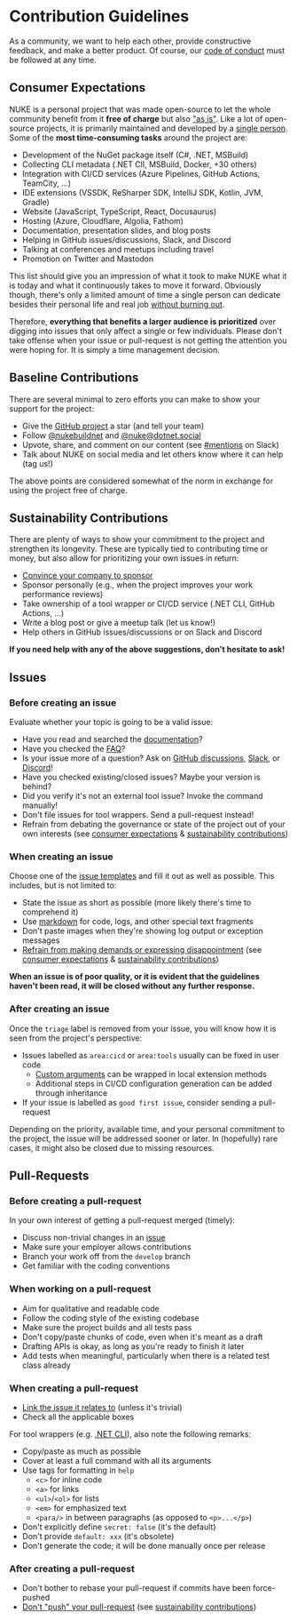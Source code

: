 # Contribution Guidelines

As a community, we want to help each other, provide constructive feedback, and make a better product. Of course, our [code of conduct](CODE_OF_CONDUCT.md) must be followed at any time.

## Consumer Expectations

NUKE is a personal project that was made open-source to let the whole community benefit from it **free of charge** but also ["as is"](https://github.com/nuke-build/nuke/blob/develop/LICENSE). Like a lot of open-source projects, it is primarily maintained and developed by a [single person](https://github.com/matkoch). Some of the **most time-consuming tasks** around the project are:

- Development of the NuGet package itself (C#, .NET, MSBuild)
- Collecting CLI metadata (.NET ClI, MSBuild, Docker, +30 others)
- Integration with CI/CD services (Azure Pipelines, GitHub Actions, TeamCity, ...)
- IDE extensions (VSSDK, ReSharper SDK, IntelliJ SDK, Kotlin, JVM, Gradle)
- Website (JavaScript, TypeScript, React, Docusaurus)
- Hosting (Azure, Cloudflare, Algolia, Fathom)
- Documentation, presentation slides, and blog posts
- Helping in GitHub issues/discussions, Slack, and Discord
- Talking at conferences and meetups including travel
- Promotion on Twitter and Mastodon

This list should give you an impression of what it took to make NUKE what it is today and what it continuously takes to move it forward. Obviously though, there's only a limited amount of time a single person can dedicate besides their personal life and real job [without burning out](https://www.jeffgeerling.com/blog/2022/burden-open-source-maintainer).

Therefore, **everything that benefits a larger audience is prioritized** over digging into issues that only affect a single or few individuals. Please don't take offense when your issue or pull-request is not getting the attention you were hoping for. It is simply a time management decision.

## Baseline Contributions

There are several minimal to zero efforts you can make to show your support for the project:

- Give the [GitHub project](https://github.com/nuke-build/nuke/stargazers) a star (and tell your team)
- Follow [@nukebuildnet](https://twitter.com/nukebuildnet) and [@nuke@dotnet.social](https://dotnet.social/@nuke)
- Upvote, share, and comment on our content (see [#mentions](https://app.slack.com/client/T9QUKHC4A/CDJD8CGQ5) on Slack)
- Talk about NUKE on social media and let others know where it can help (tag us!)

The above points are considered somewhat of the norm in exchange for using the project free of charge.

## Sustainability Contributions

There are plenty of ways to show your commitment to the project and strengthen its longevity. These are typically tied to contributing time or money, but also allow for prioritizing your own issues in return:

- [Convince your company to sponsor](https://humanwhocodes.com/blog/2021/05/talk-to-your-company-sponsoring-open-source/)
- Sponsor personally (e.g., when the project improves your work performance reviews)
- Take ownership of a tool wrapper or CI/CD service (.NET CLI, GitHub Actions, ...)
- Write a blog post or give a meetup talk (let us know!)
- Help others in GitHub issues/discussions or on Slack and Discord

**If you need help with any of the above suggestions, don't hesitate to ask!**

## Issues

### Before creating an issue

Evaluate whether your topic is going to be a valid issue:

- Have you read and searched the [documentation](https://nuke.build/docs/introduction/)?
- Have you checked the [FAQ](https://nuke.build/faq/)?
- Is your issue more of a question? Ask on [GitHub discussions](https://github.com/nuke-build/nuke/discussions), [Slack](https://nuke.build/slack), or [Discord](https://nuke.build/discord)!
- Have you checked existing/closed issues? Maybe your version is behind?
- Did you verify it's not an external tool issue? Invoke the command manually!
- Don't file issues for tool wrappers. Send a pull-request instead!
- Refrain from debating the governance or state of the project out of your own interests (see [consumer expectations](#consumer-expectations) & [sustainability contributions](#sustainability-contributions))

### When creating an issue

Choose one of the [issue templates](https://github.com/nuke-build/nuke/issues/new/choose) and fill it out as well as possible. This includes, but is not limited to:

- State the issue as short as possible (more likely there's time to comprehend it)
- Use [markdown](https://docs.github.com/en/get-started/writing-on-github) for code, logs, and other special text fragments
- Don't paste images when they're showing log output or exception messages
- [Refrain from making demands or expressing disappointment](https://mikemcquaid.com/2018/03/19/open-source-maintainers-owe-you-nothing) (see [consumer expectations](#consumer-expectations) & [sustainability contributions](#sustainability-contributions))

**When an issue is of poor quality, or it is evident that the guidelines haven't been read, it will be closed without any further response.**

### After creating an issue

Once the `triage` label is removed from your issue, you will know how it is seen from the project's perspective:

- Issues labelled as `area:cicd` or `area:tools` usually can be fixed in user code
  - [Custom arguments](https://nuke.build/docs/common/cli-tools/#custom-arguments) can be wrapped in local extension methods
  - Additional steps in CI/CD configuration generation can be added through inheritance
- If your issue is labelled as `good first issue`, consider sending a pull-request

Depending on the priority, available time, and your personal commitment to the project, the issue will be addressed sooner or later. In (hopefully) rare cases, it might also be closed due to missing resources.

## Pull-Requests

### Before creating a pull-request

In your own interest of getting a pull-request merged (timely):

- Discuss non-trivial changes in an [issue](https://github.com/nuke-build/nuke/issues/new/choose)
- Make sure your employer allows contributions
- Branch your work off from the `develop` branch
- Get familiar with the coding conventions

### When working on a pull-request

- Aim for qualitative and readable code
- Follow the coding style of the existing codebase
- Make sure the project builds and all tests pass
- Don't copy/paste chunks of code, even when it's meant as a draft
- Drafting APIs is okay, as long as you're ready to finish it later
- Add tests when meaningful, particularly when there is a related test class already

### When creating a pull-request

- [Link the issue it relates to](https://docs.github.com/en/issues/tracking-your-work-with-issues/linking-a-pull-request-to-an-issue) (unless it's trivial)
- Check all the applicable boxes

For tool wrappers (e.g. [.NET CLI](https://github.com/nuke-build/nuke/blob/develop/source/Nuke.Common/Tools/DotNet/DotNet.json)), also note the following remarks:

- Copy/paste as much as possible
- Cover at least a full command with all its arguments
- Use tags for formatting in `help`
  - `<c>` for inline code
  - `<a>` for links
  - `<ul>`/`<ol>` for lists
  - `<em>` for emphasized text
  - `<para/>` in between paragraphs (as opposed to `<p>...</p>`)
- Don't explicitly define `secret: false` (it's the default)
- Don't provide `default: xxx` (it's obsolete)
- Don't generate the code; it will be done manually once per release

### After creating a pull-request

- Don't bother to rebase your pull-request if commits have been force-pushed
- [Don't "push" your pull-request](https://www.igvita.com/2011/12/19/dont-push-your-pull-requests/) (see [sustainability contributions](#sustainability-contributions))
